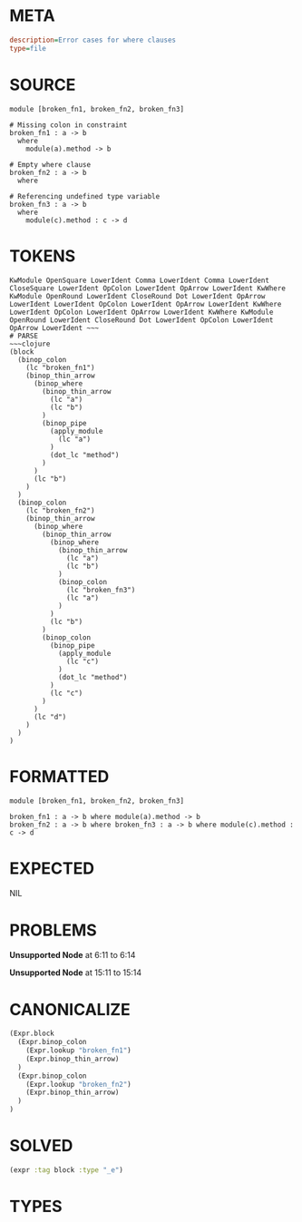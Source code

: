 # META
~~~ini
description=Error cases for where clauses
type=file
~~~
# SOURCE
~~~roc
module [broken_fn1, broken_fn2, broken_fn3]

# Missing colon in constraint
broken_fn1 : a -> b
  where
    module(a).method -> b

# Empty where clause
broken_fn2 : a -> b
  where

# Referencing undefined type variable
broken_fn3 : a -> b
  where
    module(c).method : c -> d
~~~
# TOKENS
~~~text
KwModule OpenSquare LowerIdent Comma LowerIdent Comma LowerIdent CloseSquare LowerIdent OpColon LowerIdent OpArrow LowerIdent KwWhere KwModule OpenRound LowerIdent CloseRound Dot LowerIdent OpArrow LowerIdent LowerIdent OpColon LowerIdent OpArrow LowerIdent KwWhere LowerIdent OpColon LowerIdent OpArrow LowerIdent KwWhere KwModule OpenRound LowerIdent CloseRound Dot LowerIdent OpColon LowerIdent OpArrow LowerIdent ~~~
# PARSE
~~~clojure
(block
  (binop_colon
    (lc "broken_fn1")
    (binop_thin_arrow
      (binop_where
        (binop_thin_arrow
          (lc "a")
          (lc "b")
        )
        (binop_pipe
          (apply_module
            (lc "a")
          )
          (dot_lc "method")
        )
      )
      (lc "b")
    )
  )
  (binop_colon
    (lc "broken_fn2")
    (binop_thin_arrow
      (binop_where
        (binop_thin_arrow
          (binop_where
            (binop_thin_arrow
              (lc "a")
              (lc "b")
            )
            (binop_colon
              (lc "broken_fn3")
              (lc "a")
            )
          )
          (lc "b")
        )
        (binop_colon
          (binop_pipe
            (apply_module
              (lc "c")
            )
            (dot_lc "method")
          )
          (lc "c")
        )
      )
      (lc "d")
    )
  )
)
~~~
# FORMATTED
~~~roc
module [broken_fn1, broken_fn2, broken_fn3]

broken_fn1 : a -> b where module(a).method -> b
broken_fn2 : a -> b where broken_fn3 : a -> b where module(c).method : c -> d
~~~
# EXPECTED
NIL
# PROBLEMS
**Unsupported Node**
at 6:11 to 6:14

**Unsupported Node**
at 15:11 to 15:14

# CANONICALIZE
~~~clojure
(Expr.block
  (Expr.binop_colon
    (Expr.lookup "broken_fn1")
    (Expr.binop_thin_arrow)
  )
  (Expr.binop_colon
    (Expr.lookup "broken_fn2")
    (Expr.binop_thin_arrow)
  )
)
~~~
# SOLVED
~~~clojure
(expr :tag block :type "_e")
~~~
# TYPES
~~~roc
~~~
